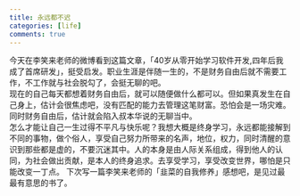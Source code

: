 ```yaml
---
title: 永远都不迟
categories: [life]
comments: true
---
```


今天在李笑来老师的微博看到这篇文章，「40岁从零开始学习软件开发,四年后我成了首席研发」，挺受启发。职业生涯是伴随一生的，不是财务自由后就不需要工作，不工作就与社会脱勾了，会挺无聊的吧。  
现在的自己每天都想着财务自由后，就可以随便做什么都可以。但如果真发生在自己身上，估计会很焦虑吧，没有匹配的能力去管理这笔财富。恐怕会是一场灾难。同时财务自由后，估计就会陷入叔本华说的无聊当中。  
怎么才能让自己一生过得不平凡与快乐呢？我想大概是终身学习，永远都能接解到不同的事物，做个俗人，享受自己努力所带来的名声，地位，权力，同时清醒的意识到那些都是虚的，不要沉迷其中。人的本身是由人际关系组成，得到他人的认同，为社会做出贡献，是本人的终身追求。去享受学习，享受改变世界，哪怕是只能改变一丁点。
下次写一篇李笑来老师的「韭菜的自我修养」感想吧，是见过最最有意思的书了。